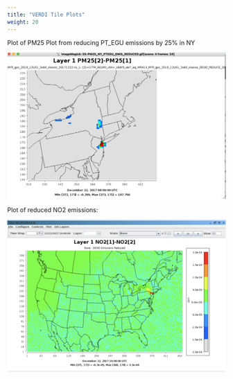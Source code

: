 ```yaml
---
title: "VERDI Tile Plots"
weight: 20
---
```


Plot of PM25 Plot from reducing PT_EGU emissions by 25% in NY

![reduced-emissions-vis](static/images/6-verdi-pm-reduced-vis.png)

Plot of reduced NO2 emissions:

![reduced-no2-emissions-vis2](static/images/6-verdi-no2_base-desid.png)
